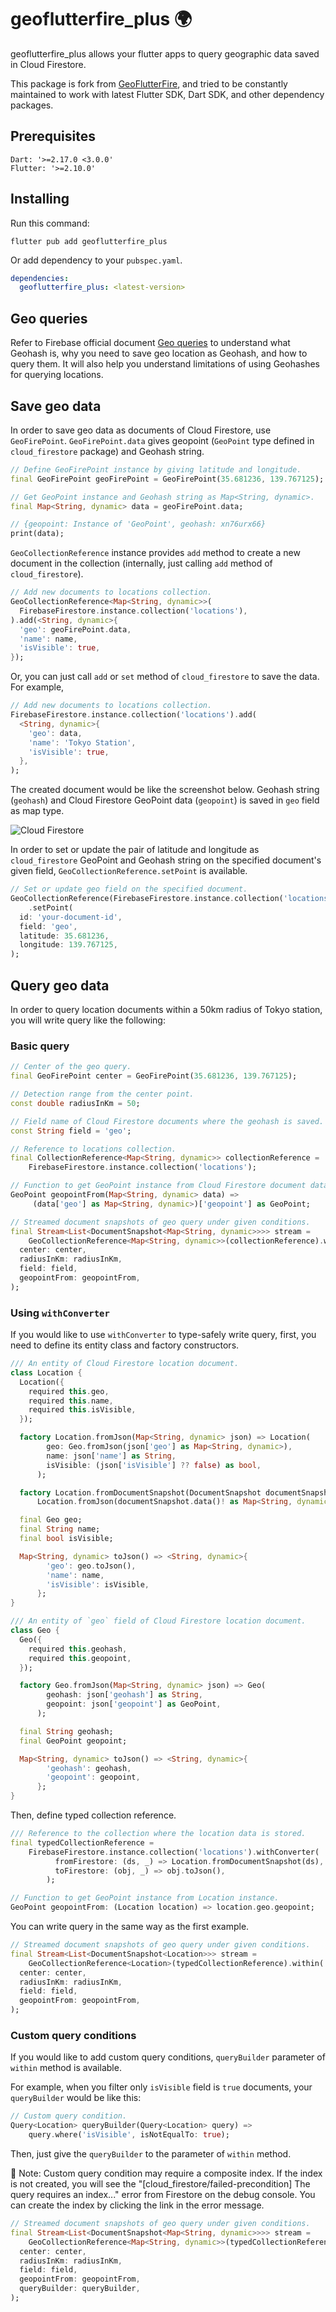 # geoflutterfire_plus 🌍

geoflutterfire_plus allows your flutter apps to query geographic data saved in Cloud Firestore.

This package is fork from [GeoFlutterFire](https://github.com/DarshanGowda0/GeoFlutterFire), and tried to be constantly maintained to work with latest Flutter SDK, Dart SDK, and other dependency packages.

## Prerequisites

```plain
Dart: '>=2.17.0 <3.0.0'
Flutter: '>=2.10.0'
```

## Installing

Run this command:

```shell
flutter pub add geoflutterfire_plus
```

Or add dependency to your `pubspec.yaml`.

```yaml
dependencies:
  geoflutterfire_plus: <latest-version>
```

## Geo queries

Refer to Firebase official document [Geo queries](https://firebase.google.com/docs/firestore/solutions/geoqueries) to understand what Geohash is, why you need to save geo location as Geohash, and how to query them. It will also help you understand limitations of using Geohashes for querying locations.

## Save geo data

In order to save geo data as documents of Cloud Firestore, use `GeoFirePoint`. `GeoFirePoint.data` gives geopoint (`GeoPoint` type defined in `cloud_firestore` package) and Geohash string.

```dart
// Define GeoFirePoint instance by giving latitude and longitude.
final GeoFirePoint geoFirePoint = GeoFirePoint(35.681236, 139.767125);

// Get GeoPoint instance and Geohash string as Map<String, dynamic>.
final Map<String, dynamic> data = geoFirePoint.data;

// {geopoint: Instance of 'GeoPoint', geohash: xn76urx66}
print(data);
```

`GeoCollectionReference` instance provides `add` method to create a new document in the collection (internally, just calling `add` method of `cloud_firestore`).

```dart
// Add new documents to locations collection.
GeoCollectionReference<Map<String, dynamic>>(
  FirebaseFirestore.instance.collection('locations'),
).add(<String, dynamic>{
  'geo': geoFirePoint.data,
  'name': name,
  'isVisible': true,
});
```

Or, you can just call `add` or `set` method of `cloud_firestore` to save the data. For example,

```dart
// Add new documents to locations collection.
FirebaseFirestore.instance.collection('locations').add(
  <String, dynamic>{
    'geo': data,
    'name': 'Tokyo Station',
    'isVisible': true,
  },
);
```

The created document would be like the screenshot below. Geohash string (`geohash`) and Cloud Firestore GeoPoint data (`geopoint`) is saved in `geo` field as map type.

![Cloud Firestore](https://user-images.githubusercontent.com/13669049/210048071-e437839c-f1da-4307-b5ad-63aeba2b30e9.png)

In order to set or update the pair of latitude and longitude as `cloud_firestore` GeoPoint and Geohash string on the specified document's given field, `GeoCollectionReference.setPoint` is available.

```dart
// Set or update geo field on the specified document.
GeoCollectionReference(FirebaseFirestore.instance.collection('locations'))
    .setPoint(
  id: 'your-document-id',
  field: 'geo',
  latitude: 35.681236,
  longitude: 139.767125,
);
```

## Query geo data

In order to query location documents within a 50km radius of Tokyo station, you will write query like the following:

### Basic query

```dart
// Center of the geo query.
final GeoFirePoint center = GeoFirePoint(35.681236, 139.767125);

// Detection range from the center point.
const double radiusInKm = 50;

// Field name of Cloud Firestore documents where the geohash is saved.
const String field = 'geo';
```

```dart
// Reference to locations collection.
final CollectionReference<Map<String, dynamic>> collectionReference =
    FirebaseFirestore.instance.collection('locations');

// Function to get GeoPoint instance from Cloud Firestore document data.
GeoPoint geopointFrom(Map<String, dynamic> data) =>
     (data['geo'] as Map<String, dynamic>)['geopoint'] as GeoPoint;
```

```dart
// Streamed document snapshots of geo query under given conditions.
final Stream<List<DocumentSnapshot<Map<String, dynamic>>>> stream =
    GeoCollectionReference<Map<String, dynamic>>(collectionReference).within(
  center: center,
  radiusInKm: radiusInKm,
  field: field,
  geopointFrom: geopointFrom,
);
```

### Using `withConverter`

If you would like to use `withConverter` to type-safely write query, first, you need to define its entity class and factory constructors.

```dart
/// An entity of Cloud Firestore location document.
class Location {
  Location({
    required this.geo,
    required this.name,
    required this.isVisible,
  });

  factory Location.fromJson(Map<String, dynamic> json) => Location(
        geo: Geo.fromJson(json['geo'] as Map<String, dynamic>),
        name: json['name'] as String,
        isVisible: (json['isVisible'] ?? false) as bool,
      );

  factory Location.fromDocumentSnapshot(DocumentSnapshot documentSnapshot) =>
      Location.fromJson(documentSnapshot.data()! as Map<String, dynamic>);

  final Geo geo;
  final String name;
  final bool isVisible;

  Map<String, dynamic> toJson() => <String, dynamic>{
        'geo': geo.toJson(),
        'name': name,
        'isVisible': isVisible,
      };
}

/// An entity of `geo` field of Cloud Firestore location document.
class Geo {
  Geo({
    required this.geohash,
    required this.geopoint,
  });

  factory Geo.fromJson(Map<String, dynamic> json) => Geo(
        geohash: json['geohash'] as String,
        geopoint: json['geopoint'] as GeoPoint,
      );

  final String geohash;
  final GeoPoint geopoint;

  Map<String, dynamic> toJson() => <String, dynamic>{
        'geohash': geohash,
        'geopoint': geopoint,
      };
}
```

Then, define typed collection reference.

```dart
/// Reference to the collection where the location data is stored.
final typedCollectionReference =
    FirebaseFirestore.instance.collection('locations').withConverter(
          fromFirestore: (ds, _) => Location.fromDocumentSnapshot(ds),
          toFirestore: (obj, _) => obj.toJson(),
        );

// Function to get GeoPoint instance from Location instance.
GeoPoint geopointFrom: (Location location) => location.geo.geopoint;
```

You can write query in the same way as the first example.

```dart
// Streamed document snapshots of geo query under given conditions.
final Stream<List<DocumentSnapshot<Location>>> stream =
    GeoCollectionReference<Location>(typedCollectionReference).within(
  center: center,
  radiusInKm: radiusInKm,
  field: field,
  geopointFrom: geopointFrom,
);
```

### Custom query conditions

If you would like to add custom query conditions, `queryBuilder` parameter of `within` method is available.

For example, when you filter only `isVisible` field is `true` documents, your `queryBuilder` would be like this:

```dart
// Custom query condition.
Query<Location> queryBuilder(Query<Location> query) =>
    query.where('isVisible', isNotEqualTo: true);
```

Then, just give the `queryBuilder` to the parameter of `within` method.

🚨 Note: Custom query condition may require a composite index. If the index is not created, you will see the "[cloud_firestore/failed-precondition] The query requires an index..." error from Firestore on the debug console. You can create the index by clicking the link in the error message.

```dart
// Streamed document snapshots of geo query under given conditions.
final Stream<List<DocumentSnapshot<Map<String, dynamic>>>> stream =
    GeoCollectionReference<Map<String, dynamic>>(typedCollectionReference).within(
  center: center,
  radiusInKm: radiusInKm,
  field: field,
  geopointFrom: geopointFrom,
  queryBuilder: queryBuilder,
);
```
